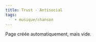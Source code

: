 ```yaml
---
title: Trust - Antisocial
tags:
    - musique/chanson
---
```


Page créée automatiquement, mais vide.
